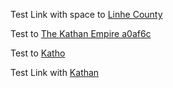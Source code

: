 Test Link with space to [Linhe County](context/realms.md#Linhe%20County)

Test to [The Kathan Empire a0af6c](context/realms.md#The%20Kathan%20Empire%20a0af6c)


Test to [Katho](context/realms.md#^a0af6c)

Test Link with [Kathan](context/realms.md#^a0af6c)

